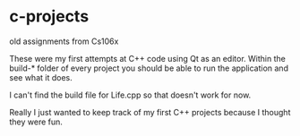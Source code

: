 c-projects
==========

old assignments from Cs106x

These were my first attempts at C++ code using Qt as an editor. Within the build-* folder of every project you should be able to run the application and see what it does.

I can't find the build file for Life.cpp so that doesn't work for now.

Really I just wanted to keep track of my first C++ projects because I thought they were fun.
